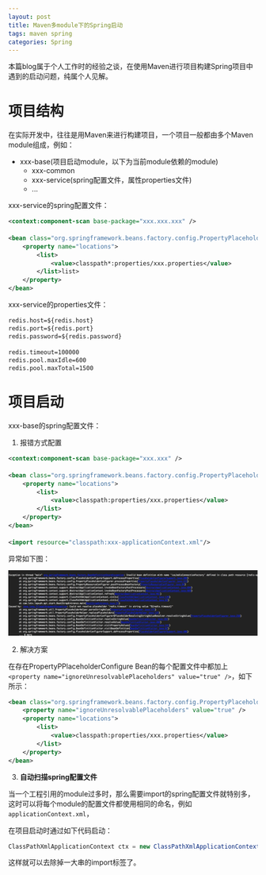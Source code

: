 ```yaml
---
layout: post
title: Maven多module下的Spring启动
tags: maven spring
categories: Spring
---
```



本篇blog属于个人工作时的经验之谈，在使用Maven进行项目构建Spring项目中遇到的启动问题，纯属个人见解。

<!--more-->

# 项目结构
在实际开发中，往往是用Maven来进行构建项目，一个项目一般都由多个Maven module组成，例如：

* xxx-base(项目启动module，以下为当前module依赖的module)
    - xxx-common
    - xxx-service(spring配置文件，属性properties文件)
    - ...
    
xxx-service的spring配置文件：

```xml
<context:component-scan base-package="xxx.xxx.xxx" />

<bean class="org.springframework.beans.factory.config.PropertyPlaceholderConfigurer">
    <property name="locations">
        <list>
            <value>classpath*:properties/xxx.properties</value>
        </list>list>
    </property>
</bean>
```

xxx-service的properties文件：

```peoperties
redis.host=${redis.host}
redis.port=${redis.port}
redis.password=${redis.password}

redis.timeout=100000
redis.pool.maxIdle=600
redis.pool.maxTotal=1500

```

# 项目启动
xxx-base的spring配置文件：

1. 报错方式配置

```xml
<context:component-scan base-package="xxx.xxx" />

<bean class="org.springframework.beans.factory.config.PropertyPlaceholderConfigurer">
    <property name="locations">
        <list>
            <value>classpath:properties/xxx.properties</value>
        </list>
    </property>
</bean>

<import resource="classpath:xxx-applicationContext.xml"/>
```

异常如下图：

![错误异常](/images/multi_spring_module/exception.png)

2. 解决方案

在存在PropertyPPlaceholderConfigure Bean的每个配置文件中都加上```<property name="ignoreUnresolvablePlaceholders" value="true" />```，如下所示：

```xml
<bean class="org.springframework.beans.factory.config.PropertyPlaceholderConfigurer">
    <property name="ignoreUnresolvablePlaceholders" value="true" />  
    <property name="locations">
        <list>
            <value>classpath:properties/xxx.properties</value>
        </list>
    </property>
</bean>
```

3. **自动扫描spring配置文件**

当一个工程引用的module过多时，那么需要import的spring配置文件就特别多，这时可以将每个module的配置文件都使用相同的命名，例如`applicationContext.xml`，

在项目启动时通过如下代码启动：

```java
ClassPathXmlApplicationContext ctx = new ClassPathXmlApplicationContext("classpath*:applicationContext.xml");
```

这样就可以去除掉一大串的import标签了。
